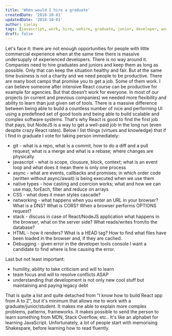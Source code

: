 ```yaml
---
title: 'When would I hire a graduate'
createdDate: '2018-10-01'
updatedDate: '2018-10-01'
author: sielay
tags: [javascript, work, hire, wehire, graduate, junior, developer, work, job, recruitment, programming, development, react, nodejs]
draft: false
---
```


Let's face it: there are not enough opportunities for people with little commercial experience when at the same time there is massive undersupply of experienced developers. There is no way around it. Companies need to hire graduates and juniors and keep them as long as possible. Only that can keep the situation healthy and fair. But at the same time business is not a charity and we need people to be productive. There are many boot camps that promise you to get a job. Some of them work. I can believe someone after intensive React course can be productive for example for agencies. But that doesn't work for everyone. In most of our projects (in current and previous companies) we needed more flexibility and ability to learn than just given set of tools. There is a massive difference between being able to build a countless number of nice and performing UI using a predefined set of good tools and being able to build scalable and complex software systems. That's why React is good to find the first job that pays, but NodeJS is a way to get a well-paid job in the long run (even despite crazy React rates). Below I list things (virtues and knowledge) that if I find in graduate I vote for taking person immediately:

 * git - what is a repo, what is a commit, how to do a diff and a pull request; what is a merge and what is a rebase; where changes are physically
 * javascript - what is scope, clousure, block, context; what is an event loop and what does it mean there is only one process
 * async - what are events, callbacks and promises; in which order code (written without async/await) is being executed when we use them
 * native types - how casting and coercion works; what and how we can use map, forEach, filter and reduce on arrays
 * CSS - what does it mean styles cascade?
 * networking - what happens when you enter an URL in your browser? What is a DNS? What is CORS? When a browser performs OPTIONS request?
 * stack - discuss in case of React/NodeJS application what happens in the browser, what on the server side? What reads/writes from/to the database?
 * HTML - how it renders? What is a HEAD tag? How to find what files have been loaded in the browser and, if they are cached.
 * Debugging - given error in the developer tools console I want a candidate to find where is line causing the error.

Last but not least important:

 * humility, ability to take criticism and will to learn
 * team focus and will to resolve conflicts ASAP
 * understanding that development is not only new cool stuff but maintaining and paying legacy debt

That is quite a list and quite detached from "I know how to build React app from A to Z", but it's minimum that allows me to work with a graduate/junior/student. It makes me able to explain more complex problems, patterns, frameworks. It makes possible to send the person to learn something from MDN, Stack Overflow, etc.. It's like an alphabet for learning JavaScript. Unfortunately, a lot of people start with memorising Shakespare, before learning how to read fluently.